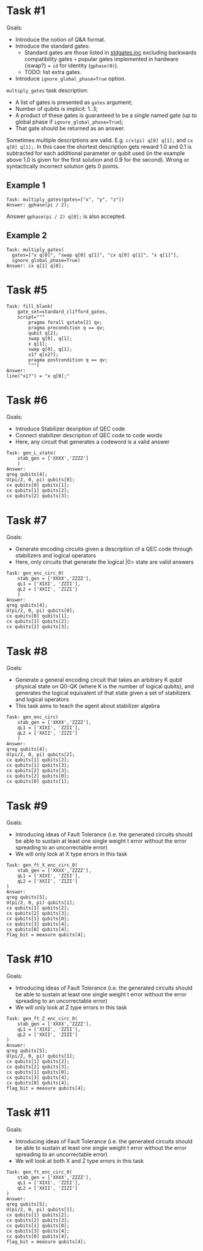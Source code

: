 # Task #1
Goals:
* Introduce the notion of Q&A format.
* Introduce the standard gates:
  - Standard gates are those listed in
    [stdgates.inc](https://github.com/openqasm/openqasm/blob/main/examples/stdgates.inc)
    excluding backwards compatibility gates
    `+` popular gates implemented in hardware (iswap?) + `id` for identity (`gphase(0)`).
  - TODO: list extra gates.
* Introduce `ignore_global_phase=True` option.

`multiply_gates` task description:
* A list of gates is presented as `gates` argument;
* Number of qubits is implicit: 1..3;
* A product of these gates is guaranteed to be a single named gate
  (up to global phase if `ignore_global_phase=True`);
* That gate should be returned as an answer.

Sometimes multiple descriptions are valid. E.g. `crx(pi) q[0] q[1];` and `cx q[0] q[1];`.
In this case the shortest description gets reward $1.0$ and $0.1$ is subtracted
for each additional parameter or qubit used (in the example above 1.0 is given for the first
solution and 0.9 for the second). Wrong or syntactically incorrect solution gets 0 points.

## Example 1
```
Task: multiply_gates(gates=["x", "y", "z"])
Answer: gphase(pi / 2);
```

Answer `gphase(pi / 2) q[0];` is also accepted.

## Example 2
```
Task: multiply_gates(
  gates=["x q[0]", "swap q[0] q[1]", "cx q[0] q[1]", "x q[1]"],
  ignore_global_phase=True)
Answer: cx q[1] q[0];
```

# Task #5
```
Task: fill_blank(
    gate_set=standard_clifford_gates,
    script="""
        pragma forall qstate[2] qv;
        pragma precondition q == qv;
        qubit q[2];
        swap q[0], q[1];
        x q[1];
        swap q[0], q[1];
        x1? q[x2?];
        pragma postcondition q == qv;
        """)
Answer:
line("x1?") = "x q[0];"
```

# Task #6
Goals:
* Introduce Stabilizer desription of QEC code
* Connect stabilizer description of QEC code to code words
* Here, any circuit that generates a codeword is a valid answer

```
Task: gen_L_state(
    stab_gen = ['XXXX','ZZZZ'] 
    )
Answer:
qreg qubits[4];
U(pi/2, 0, pi) qubits[0];
cx qubits[0] qubits[1];
cx qubits[1] qubits[2];
cx qubits[2] qubits[3];
```

# Task #7
Goals:
* Generate encoding circuits given a description of a QEC code through stabilizers and logical operators
* Here, only circuits that generate the logical |0> state are valid answers
```
Task: gen_enc_circ_0(
    stab_gen = ['XXXX','ZZZZ'],
    qL1 = ['XIXI', 'ZZII'],
    qL2 = ['XXII', 'ZIZI']
    )
Answer:
qreg qubits[4];
U(pi/2, 0, pi) qubits[0];
cx qubits[0] qubits[1];
cx qubits[1] qubits[2];
cx qubits[2] qubits[3];
```

# Task #8
Goals:
* Generate a general encoding circuit that takes an arbitrary K qubit physical state on Q0-QK (where K is the number of logical qubits), and generates the logical equivalent of that state given a set of stabilizers and logical operators
* This task aims to teach the agent about stabilizer algebra

```
Task: gen_enc_circ(
    stab_gen = ['XXXX','ZZZZ'],
    qL1 = ['XIXI', 'ZZII'],
    qL2 = ['XXII', 'ZIZI']
    )
Answer:
qreg qubits[4];
U(pi/2, 0, pi) qubits[2];
cx qubits[1] qubits[2];
cx qubits[1] qubits[3];
cx qubits[2] qubits[3];
cx qubits[2] qubits[0];
cx qubits[0] qubits[1];
```

# Task #9
Goals:
* Introducing ideas of Fault Tolerance (i.e. the generated circuits should be able to sustain at least one single weight t error without the error spreading to an uncorrectable error)
* We will only look at X type errors in this task

```
Task: gen_ft_X_enc_circ_0(
    stab_gen = ['XXXX','ZZZZ'],
    qL1 = ['XIXI', 'ZZII'],
    qL2 = ['XXII', 'ZIZI']
)
Answer:
qreg qubits[5];
U(pi/2, 0, pi) qubits[1];
cx qubits[1] qubits[2];
cx qubits[2] qubits[3];
cx qubits[1] qubits[0];
cx qubits[3] qubits[4];
cx qubits[0] qubits[4];
flag_bit = measure qubits[4];
```

# Task #10
Goals:
* Introducing ideas of Fault Tolerance (i.e. the generated circuits should be able to sustain at least one single weight t error without the error spreading to an uncorrectable error)
* We will only look at Z type errors in this task

```
Task: gen_ft_Z_enc_circ_0(
    stab_gen = ['XXXX','ZZZZ'],
    qL1 = ['XIXI', 'ZZII'],
    qL2 = ['XXII', 'ZIZI']
)
Answer:
qreg qubits[5];
U(pi/2, 0, pi) qubits[1];
cx qubits[1] qubits[2];
cx qubits[2] qubits[3];
cx qubits[1] qubits[0];
cx qubits[3] qubits[4];
cx qubits[0] qubits[4];
flag_bit = measure qubits[4];
```

# Task #11
Goals:
* Introducing ideas of Fault Tolerance (i.e. the generated circuits should be able to sustain at least one single weight t error without the error spreading to an uncorrectable error)
* We will look at both X and Z type errors in this task

```
Task: gen_ft_enc_circ_0(
    stab_gen = ['XXXX','ZZZZ'],
    qL1 = ['XIXI', 'ZZII'],
    qL2 = ['XXII', 'ZIZI']
)
Answer:
qreg qubits[5];
U(pi/2, 0, pi) qubits[1];
cx qubits[1] qubits[2];
cx qubits[2] qubits[3];
cx qubits[1] qubits[0];
cx qubits[3] qubits[4];
cx qubits[0] qubits[4];
flag_bit = measure qubits[4];
```